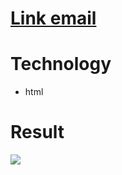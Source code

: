<h1><a href="https://drotsyk.github.io/email/email/email.html">Link email</a></h1>
<h1>Technology</h1>
<ul><li>html</li></ul>
<h1>Result</h1>
<img src="https://raw.githubusercontent.com/IgnatSemchuk/ma_email/master/images/email_markup.jpg">
